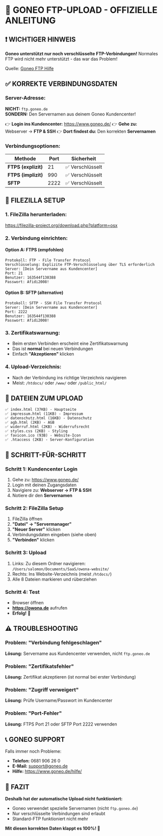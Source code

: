 # 🎯 GONEO FTP-UPLOAD - OFFIZIELLE ANLEITUNG

## ❗ WICHTIGER HINWEIS
**Goneo unterstützt nur noch verschlüsselte FTP-Verbindungen!**
Normales FTP wird nicht mehr unterstützt - das war das Problem! 

Quelle: [Goneo FTP Hilfe](https://www.goneo.de/hilfe/webhosting/ftp)

## ✅ KORREKTE VERBINDUNGSDATEN

### **Server-Adresse:**
**NICHT:** `ftp.goneo.de`  
**SONDERN:** Den Servernamen aus deinem Goneo Kundencenter!

👉 **Login ins Kundencenter:** https://www.goneo.de/
👉 **Gehe zu:** Webserver → **FTP & SSH**
👉 **Dort findest du:** Den korrekten **Servernamen**

### **Verbindungsoptionen:**

| Methode | Port | Sicherheit |
|---------|------|------------|
| **FTPS (explizit)** | 21 | ✅ Verschlüsselt |
| **FTPS (implizit)** | 990 | ✅ Verschlüsselt |
| **SFTP** | 2222 | ✅ Verschlüsselt |

## 🔧 FILEZILLA SETUP

### **1. FileZilla herunterladen:**
https://filezilla-project.org/download.php?platform=osx

### **2. Verbindung einrichten:**

#### **Option A: FTPS (empfohlen)**
```
Protokoll: FTP - File Transfer Protocol
Verschlüsselung: Explizite FTP-Verschlüsselung über TLS erforderlich
Server: [Dein Servername aus Kundencenter]
Port: 21
Benutzer: 163544f130388
Passwort: Afidi2008!
```

#### **Option B: SFTP (alternative)**
```
Protokoll: SFTP - SSH File Transfer Protocol
Server: [Dein Servername aus Kundencenter]
Port: 2222
Benutzer: 163544f130388
Passwort: Afidi2008!
```

### **3. Zertifikatswarnung:**
- Beim ersten Verbinden erscheint eine Zertifikatswarnung
- Das ist **normal** bei neuen Verbindungen
- Einfach **"Akzeptieren"** klicken

### **4. Upload-Verzeichnis:**
- Nach der Verbindung ins richtige Verzeichnis navigieren
- Meist: `/htdocs/` oder `/www/` oder `/public_html/`

## 📁 DATEIEN ZUM UPLOAD

```
✅ index.html (37KB) - Hauptseite
✅ impressum.html (11KB) - Impressum  
✅ datenschutz.html (16KB) - Datenschutz
✅ agb.html (2KB) - AGB
✅ widerruf.html (2KB) - Widerrufsrecht
✅ styles.css (2KB) - Styling
✅ favicon.ico (93B) - Website-Icon
✅ .htaccess (2KB) - Server-Konfiguration
```

## 🚀 SCHRITT-FÜR-SCHRITT

### **Schritt 1: Kundencenter Login**
1. Gehe zu: https://www.goneo.de/
2. Login mit deinen Zugangsdaten
3. Navigiere zu: **Webserver → FTP & SSH**
4. Notiere dir den **Servernamen**

### **Schritt 2: FileZilla Setup**
1. FileZilla öffnen
2. **"Datei" → "Servermanager"**
3. **"Neuer Server"** klicken
4. Verbindungsdaten eingeben (siehe oben)
5. **"Verbinden"** klicken

### **Schritt 3: Upload**
1. Links: Zu diesem Ordner navigieren: `/Users/salomon/Documents/SaaS/owona-website/`
2. Rechts: Ins Website-Verzeichnis (meist `/htdocs/`)
3. Alle 8 Dateien markieren und rüberziehen

### **Schritt 4: Test**
- Browser öffnen
- **https://owona.de** aufrufen
- **Erfolg!** 🎉

## ⚠️ TROUBLESHOOTING

### **Problem: "Verbindung fehlgeschlagen"**
**Lösung:** Servername aus Kundencenter verwenden, nicht `ftp.goneo.de`

### **Problem: "Zertifikatsfehler"**
**Lösung:** Zertifikat akzeptieren (ist normal bei erster Verbindung)

### **Problem: "Zugriff verweigert"**
**Lösung:** Prüfe Username/Passwort im Kundencenter

### **Problem: "Port-Fehler"**
**Lösung:** FTPS Port 21 oder SFTP Port 2222 verwenden

## 📞 GONEO SUPPORT

Falls immer noch Probleme:
- **Telefon:** 0681 906 26 0
- **E-Mail:** support@goneo.de
- **Hilfe:** https://www.goneo.de/hilfe/

## 🎊 FAZIT

**Deshalb hat der automatische Upload nicht funktioniert:**
- Goneo verwendet spezielle Servernamen (nicht `ftp.goneo.de`)
- Nur verschlüsselte Verbindungen sind erlaubt
- Standard-FTP funktioniert nicht mehr

**Mit diesen korrekten Daten klappt es 100%! 🚀**
